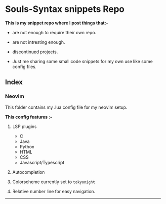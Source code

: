 # Souls-Syntax snippets Repo

**This is my snippet repo where I post things that:-**

* are not enough to require their own repo.

* are not intresting enough.

* discontinued projects.

* Just me sharing some small code snippets for my own use like some config files.


## Index

### Neovim
This folder contains my .lua config file for my neovim setup.

**This config features :-**

1. LSP plugins
    * C
    * Java
    * Python
    * HTML
    * CSS
    * Javascript/Typescript

2. Autocompletion

3. Colorscheme currently set to `tokyonight`

4. Relative number line for easy navigation.

---
